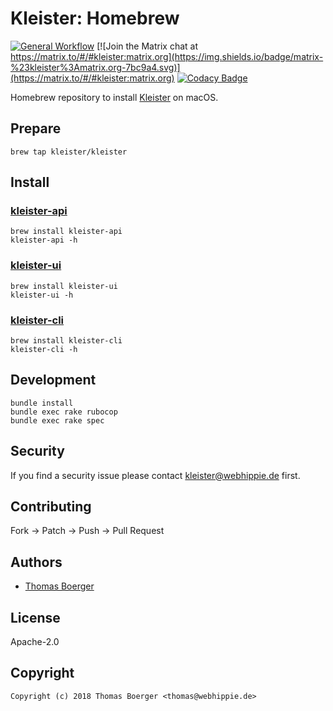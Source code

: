 # Kleister: Homebrew

[![General Workflow](https://github.com/kleister/homebrew-kleister/actions/workflows/general.yml/badge.svg)](https://github.com/kleister/homebrew-kleister/actions/workflows/general.yml) [![Join the Matrix chat at https://matrix.to/#/#kleister:matrix.org](https://img.shields.io/badge/matrix-%23kleister%3Amatrix.org-7bc9a4.svg)](https://matrix.to/#/#kleister:matrix.org) [![Codacy Badge](https://app.codacy.com/project/badge/Grade/ba764ae23b89464c98160567bbfb04f8)](https://www.codacy.com/gh/kleister/homebrew-kleister/dashboard?utm_source=github.com&amp;utm_medium=referral&amp;utm_content=kleister/homebrew-kleister&amp;utm_campaign=Badge_Grade)

Homebrew repository to install [Kleister](https://kleister.eu) on macOS.

## Prepare

```console
brew tap kleister/kleister
```

## Install

### [kleister-api](https://github.com/kleister/kleister-api)

```console
brew install kleister-api
kleister-api -h
```

### [kleister-ui](https://github.com/kleister/kleister-ui)

```console
brew install kleister-ui
kleister-ui -h
```

### [kleister-cli](https://github.com/kleister/kleister-cli)

```console
brew install kleister-cli
kleister-cli -h
```

## Development

```console
bundle install
bundle exec rake rubocop
bundle exec rake spec
```

## Security

If you find a security issue please contact
[kleister@webhippie.de](mailto:kleister@webhippie.de) first.

## Contributing

Fork -> Patch -> Push -> Pull Request

## Authors

-   [Thomas Boerger](https://github.com/tboerger)

## License

Apache-2.0

## Copyright

```console
Copyright (c) 2018 Thomas Boerger <thomas@webhippie.de>
```
